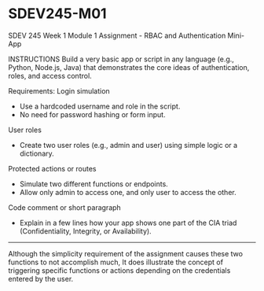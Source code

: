 # SDEV245-M01
SDEV 245 Week 1 Module 1 Assignment - RBAC and Authentication Mini-App

INSTRUCTIONS
Build a very basic app or script in any language (e.g., Python, Node.js, Java) that demonstrates the core ideas of authentication, roles, and access control.

Requirements:
Login simulation
- Use a hardcoded username and role in the script.
- No need for password hashing or form input.

User roles
- Create two user roles (e.g., admin and user) using simple logic or a dictionary.

Protected actions or routes
- Simulate two different functions or endpoints.
- Allow only admin to access one, and only user to access the other.

Code comment or short paragraph
- Explain in a few lines how your app shows one part of the CIA triad (Confidentiality, Integrity, or Availability).

* * * 
Although the simplicity requirement of the assignment causes these two functions to not accomplish much,
It does illustrate the concept of triggering specific functions or actions depending on the credentials entered by the user.
